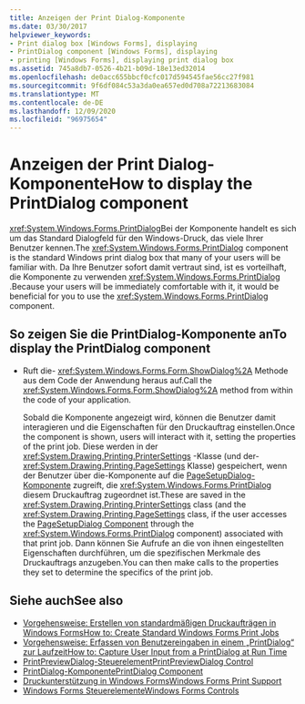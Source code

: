 ```yaml
---
title: Anzeigen der Print Dialog-Komponente
ms.date: 03/30/2017
helpviewer_keywords:
- Print dialog box [Windows Forms], displaying
- PrintDialog component [Windows Forms], displaying
- printing [Windows Forms], displaying print dialog box
ms.assetid: 745a8db7-0526-4b21-b09d-18e13ed32014
ms.openlocfilehash: de0acc655bbcf0cfc017d594545fae56cc27f981
ms.sourcegitcommit: 9f6df084c53a3da0ea657ed0d708a72213683084
ms.translationtype: MT
ms.contentlocale: de-DE
ms.lasthandoff: 12/09/2020
ms.locfileid: "96975654"
---
```

# <a name="how-to-display-the-printdialog-component"></a><span data-ttu-id="166ed-102">Anzeigen der Print Dialog-Komponente</span><span class="sxs-lookup"><span data-stu-id="166ed-102">How to display the PrintDialog component</span></span>

<span data-ttu-id="166ed-103"><xref:System.Windows.Forms.PrintDialog>Bei der Komponente handelt es sich um das Standard Dialogfeld für den Windows-Druck, das viele Ihrer Benutzer kennen.</span><span class="sxs-lookup"><span data-stu-id="166ed-103">The <xref:System.Windows.Forms.PrintDialog> component is the standard Windows print dialog box that many of your users will be familiar with.</span></span> <span data-ttu-id="166ed-104">Da Ihre Benutzer sofort damit vertraut sind, ist es vorteilhaft, die Komponente zu verwenden <xref:System.Windows.Forms.PrintDialog> .</span><span class="sxs-lookup"><span data-stu-id="166ed-104">Because your users will be immediately comfortable with it, it would be beneficial for you to use the <xref:System.Windows.Forms.PrintDialog> component.</span></span>

## <a name="to-display-the-printdialog-component"></a><span data-ttu-id="166ed-105">So zeigen Sie die PrintDialog-Komponente an</span><span class="sxs-lookup"><span data-stu-id="166ed-105">To display the PrintDialog component</span></span>

- <span data-ttu-id="166ed-106">Ruft die- <xref:System.Windows.Forms.Form.ShowDialog%2A> Methode aus dem Code der Anwendung heraus auf.</span><span class="sxs-lookup"><span data-stu-id="166ed-106">Call the <xref:System.Windows.Forms.Form.ShowDialog%2A> method from within the code of your application.</span></span>

     <span data-ttu-id="166ed-107">Sobald die Komponente angezeigt wird, können die Benutzer damit interagieren und die Eigenschaften für den Druckauftrag einstellen.</span><span class="sxs-lookup"><span data-stu-id="166ed-107">Once the component is shown, users will interact with it, setting the properties of the print job.</span></span> <span data-ttu-id="166ed-108">Diese werden in der  <xref:System.Drawing.Printing.PrinterSettings> -Klasse (und der- <xref:System.Drawing.Printing.PageSettings> Klasse) gespeichert, wenn der Benutzer über die-Komponente auf die [PageSetupDialog-Komponente](pagesetupdialog-component-windows-forms.md) zugreift, die <xref:System.Windows.Forms.PrintDialog> diesem Druckauftrag zugeordnet ist.</span><span class="sxs-lookup"><span data-stu-id="166ed-108">These are saved in the  <xref:System.Drawing.Printing.PrinterSettings> class (and the <xref:System.Drawing.Printing.PageSettings> class, if the user accesses the [PageSetupDialog Component](pagesetupdialog-component-windows-forms.md) through the <xref:System.Windows.Forms.PrintDialog> component) associated with that print job.</span></span> <span data-ttu-id="166ed-109">Dann können Sie Aufrufe an die von ihnen eingestellten Eigenschaften durchführen, um die spezifischen Merkmale des Druckauftrags anzugeben.</span><span class="sxs-lookup"><span data-stu-id="166ed-109">You can then make calls to the properties they set to determine the specifics of the print job.</span></span>

## <a name="see-also"></a><span data-ttu-id="166ed-110">Siehe auch</span><span class="sxs-lookup"><span data-stu-id="166ed-110">See also</span></span>

- [<span data-ttu-id="166ed-111">Vorgehensweise: Erstellen von standardmäßigen Druckaufträgen in Windows Forms</span><span class="sxs-lookup"><span data-stu-id="166ed-111">How to: Create Standard Windows Forms Print Jobs</span></span>](../advanced/how-to-create-standard-windows-forms-print-jobs.md)
- [<span data-ttu-id="166ed-112">Vorgehensweise: Erfassen von Benutzereingaben in einem „PrintDialog“ zur Laufzeit</span><span class="sxs-lookup"><span data-stu-id="166ed-112">How to: Capture User Input from a PrintDialog at Run Time</span></span>](../advanced/how-to-capture-user-input-from-a-printdialog-at-run-time.md)
- [<span data-ttu-id="166ed-113">PrintPreviewDialog-Steuerelement</span><span class="sxs-lookup"><span data-stu-id="166ed-113">PrintPreviewDialog Control</span></span>](printpreviewdialog-control-windows-forms.md)
- [<span data-ttu-id="166ed-114">PrintDialog-Komponente</span><span class="sxs-lookup"><span data-stu-id="166ed-114">PrintDialog Component</span></span>](printdialog-component-windows-forms.md)
- [<span data-ttu-id="166ed-115">Druckunterstützung in Windows Forms</span><span class="sxs-lookup"><span data-stu-id="166ed-115">Windows Forms Print Support</span></span>](../advanced/windows-forms-print-support.md)
- [<span data-ttu-id="166ed-116">Windows Forms Steuerelemente</span><span class="sxs-lookup"><span data-stu-id="166ed-116">Windows Forms Controls</span></span>](index.md)
